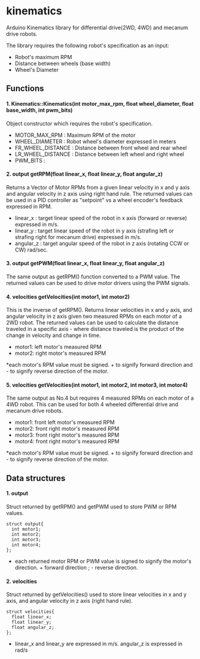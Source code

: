 # kinematics
Arduino Kinematics library for differential drive(2WD, 4WD) and mecanum drive robots.

The library requires the following robot's specification as an input:

  - Robot's maximum RPM
  - Distance between wheels (base width)
  - Wheel's Diameter

## Functions

#### 1. Kinematics::Kinematics(int motor_max_rpm, float wheel_diameter, float base_width, int pwm_bits)
Object constructor which requires the robot's specification.
  - MOTOR_MAX_RPM : Maximum RPM of the motor
  - WHEEL_DIAMETER : Robot wheel's diameter expressed in meters
  - FR_WHEEL_DISTANCE : Distance between front wheel and rear wheel
  - LR_WHEEL_DISTANCE : Distance between left wheel and right wheel
  - PWM_BITS : 

#### 2.  output getRPM(float linear_x, float linear_y, float angular_z)
Returns a Vector of Motor RPMs from a given linear velocity in x and y axis and angular velocity in z axis using right hand rule. The returned values can be used in a PID controller as "setpoint" vs a wheel encoder's feedback expressed in RPM.
  - linear_x : target linear speed of the robot in x axis (forward or reverse) expressed in m/s.
  - linear_y : target linear speed of the robot in y axis (strafing left or strafing right for mecanum drive) expressed in m/s.
  - angular_z : target angular speed of the robot in z axis (rotating CCW or CW) rad/sec.

#### 3. output getPWM(float linear_x, float linear_y, float angular_z)
The same output as getRPM() function converted to a PWM value. The returned values can be used to drive motor drivers using the PWM signals.

#### 4. velocities getVelocities(int motor1, int motor2)
This is the inverse of getRPM(). Returns linear velocities in x and y axis, and angular velocity in z axis given two measured RPMs on each motor of a 2WD robot. The returned values can be used to calculate the distance traveled in a specific axis - where distance traveled is the product of the change in velocity and change in time.
  - motor1: left motor's measured RPM
  - motor2: right motor's measured RPM

*each motor's RPM value must be signed. + to signify forward direction and - to signify reverse direction of the motor.

#### 5. velocities getVelocities(int motor1, int motor2, int motor3, int motor4)
The same output as No.4 but requires 4 measured RPMs on each motor of a 4WD robot. This can be used for both 4 wheeled differential drive and mecanum drive robots.
  - motor1: front left motor's measured RPM
  - motor2: front right motor's measured RPM
  - motor3: front right motor's measured RPM
  - motor4: front right motor's measured RPM

*each motor's RPM value must be signed. + to signify forward direction and - to signify reverse direction of the motor.

## Data structures
#### 1. output
  Struct returned by getRPM() and getPWM used to store PWM or RPM values.
  ```
  struct output{
    int motor1;
    int motor2;
    int motor3;
    int motor4;
  };
  ```
* each returned motor RPM or PWM value is signed to signify the motor's direction. + forward direction ; - reverse direction.  

#### 2. velocities
  Struct returned by getVelocities() used to store linear velocities in x and y axis, and angular velocity in z axis (right hand rule).
  ```
  struct velocities{
    float linear_x;
    float linear_y;
    float angular_z;
  };
  ```
  * linear_x and linear_y are expressed in m/s. angular_z is expressed in rad/s
